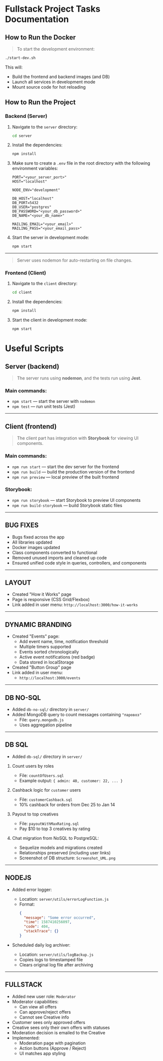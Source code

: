 # Fullstack Project Tasks Documentation

## How to Run the Docker

> To start the development environment:

```bash
./start-dev.sh
```

This will:

- Build the frontend and backend images (and DB)
- Launch all services in development mode
- Mount source code for hot reloading

## How to Run the Project

### Backend (Server)

1. Navigate to the `server` directory:

   ```bash
   cd server
   ```

2. Install the dependencies:

   ```bash
   npm install
   ```

3. Make sure to create a `.env` file in the root directory with the following environment variables:

   ```env
   PORT="<your_server_port>"
   HOST="localhost"

   NODE_ENV="development"

   DB_HOST="localhost"
   DB_PORT=5432
   DB_USER="postgres"
   DB_PASSWORD="<your_db_password>"
   DB_NAME="<your_db_name>"

   MAILING_EMAIL="<your_email>"
   MAILING_PASS="<your_email_pass>"
   ```

4. Start the server in development mode:
   ```bash
   npm start
   ```

---

> Server uses nodemon for auto-restarting on file changes.

### Frontend (Client)

1. Navigate to the `client` directory:

   ```bash
   cd client
   ```

2. Install the dependencies:

   ```bash
   npm install
   ```

3. Start the client in development mode:
   ```bash
   npm start
   ```

# Useful Scripts

## Server (backend)

> The server runs using **nodemon**, and the tests run using **Jest**.

### Main commands:

- `npm start` — start the server with `nodemon`
- `npm test` — run unit tests (Jest)

---

## Client (frontend)

> The client part has integration with **Storybook** for viewing UI components.

### Main commands:

- `npm run start` — start the dev server for the frontend
- `npm run build` — build the production version of the frontend
- `npm run preview` — local preview of the built frontend

### Storybook:

- `npm run storybook` — start Storybook to preview UI components
- `npm run build-storybook` — build Storybook static files

---

## BUG FIXES

- Bugs fixed across the app
- All libraries updated
- Docker images updated
- Class components converted to functional
- Removed unused imports and cleaned up code
- Ensured unified code style in queries, controllers, and components

---

## LAYOUT

- Created "How it Works" page
- Page is responsive (CSS Grid/Flexbox)
- Link added in user menu: `http://localhost:3000/how-it-works`

---

## DYNAMIC BRANDING

- Created "Events" page:
  - Add event name, time, notification threshold
  - Multiple timers supported
  - Events sorted chronologically
  - Active event notifications (red badge)
  - Data stored in localStorage
- Created "Button Group" page
- Link added in user menu:
  - `http://localhost:3000/events`

---

## DB NO-SQL

- Added `db-no-sql/` directory in `server/`
- Added MongoDB query to count messages containing `"паровоз"`
  - File: `query.mongodb.js`
  - Uses aggregation pipeline

---

## DB SQL

- Added `db-sql/` directory in `server/`

1. Count users by roles

   - File: `countOfUsers.sql`
   - Example output: `{ admin: 40, customer: 22, ... }`

2. Cashback logic for `customer` users

   - File: `customerCashback.sql`
   - 10% cashback for orders from Dec 25 to Jan 14

3. Payout to top creatives

   - File: `payoutWithMaxRating.sql`
   - Pay $10 to top 3 creatives by rating

4. Chat migration from NoSQL to PostgreSQL:
   - Sequelize models and migrations created
   - Relationships preserved (including user links)
   - Screenshot of DB structure: `Screenshot_UML.png`

---

## NODEJS

- Added error logger:

  - Location: `server/utils/errorLogFunction.js`
  - Format:
    ```json
    {
      "message": "Some error occurred",
      "time": 1587410256097,
      "code": 404,
      "stackTrace": {}
    }
    ```

- Scheduled daily log archiver:
  - Location: `server/utils/logBackup.js`
  - Copies logs to timestamped file
  - Clears original log file after archiving

---

## FULLSTACK

- Added new user role: `Moderator`
- Moderator capabilities:
  - Can view all offers
  - Can approve/reject offers
  - Cannot see Creative info
- Customer sees only approved offers
- Creative sees only their own offers with statuses
- Moderation decision is emailed to the Creative
- Implemented:
  - Moderation page with pagination
  - Action buttons (Approve / Reject)
  - UI matches app styling
